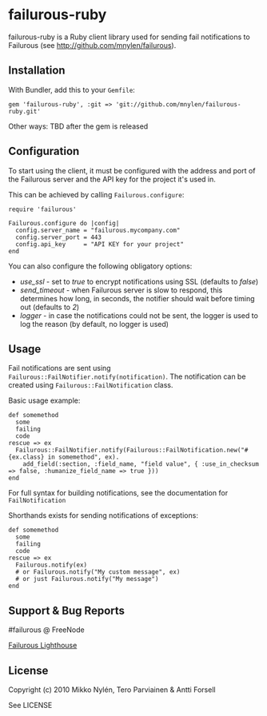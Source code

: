 # failurous-ruby

failurous-ruby is a Ruby client library used for sending fail notifications to
Failurous (see http://github.com/mnylen/failurous).

## Installation

With Bundler, add this to your `Gemfile`:

    gem 'failurous-ruby', :git => 'git://github.com/mnylen/failurous-ruby.git'

Other ways: TBD after the gem is released

## Configuration

To start using the client, it must be configured with the address and port of the Failurous
server and the API key for the project it's used in.

This can be achieved by calling `Failurous.configure`:

    require 'failurous'
    
    Failurous.configure do |config|
      config.server_name = "failurous.mycompany.com"
      config.server_port = 443
      config.api_key     = "API KEY for your project"
    end

You can also configure the following obligatory options:

* *use_ssl* - set to _true_ to encrypt notifications using SSL (defaults to _false_)
* *send_timeout* - when Failurous server is slow to respond, this determines how long, in seconds, the notifier should wait before timing out (defaults to _2_)
* *logger* - in case the notifications could not be sent, the logger is used to log the reason (by default, no logger is used)

## Usage

Fail notifications are sent using `Failurous::FailNotifier.notify(notification)`. The notification
can be created using `Failurous::FailNotification` class.

Basic usage example:

    def somemethod
      some
      failing
      code
    rescue => ex
      Failurous::FailNotifier.notify(Failurous::FailNotification.new("#{ex.class} in somemethod", ex).
        add_field(:section, :field_name, "field value", { :use_in_checksum => false, :humanize_field_name => true }))
    end
    
For full syntax for building notifications, see the documentation for `FailNotification`

Shorthands exists for sending notifications of exceptions:

    def somemethod
      some
      failing
      code
    rescue => ex
      Failurous.notify(ex)
      # or Failurous.notify("My custom message", ex)
      # or just Failurous.notify("My message")
    end


## Support & Bug Reports

\#failurous @ FreeNode

[Failurous Lighthouse](http://failurous.lighthouseapp.com/dashboard)

## License

Copyright (c) 2010 Mikko Nylén, Tero Parviainen & Antti Forsell

See LICENSE
